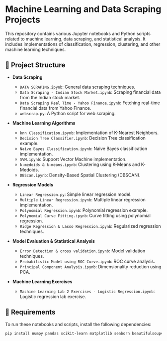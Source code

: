 # Machine Learning and Data Scraping Projects

This repository contains various Jupyter notebooks and Python scripts related to machine learning, data scraping, and statistical analysis. It includes implementations of classification, regression, clustering, and other machine learning techniques.

## 📂 Project Structure

- **Data Scraping**
  - `DATA SCRAPING.ipynb`: General data scraping techniques.
  - `Data Scraping - Indian Stock Market.ipynb`: Scraping financial data from the Indian stock market.
  - `Data Scraping Real Time - Yahoo Finance.ipynb`: Fetching real-time financial data from Yahoo Finance.
  - `webscrap.py`: A Python script for web scraping.

- **Machine Learning Algorithms**
  - `knn Classification.ipynb`: Implementation of K-Nearest Neighbors.
  - `Decision Tree Classifier.ipynb`: Decision Tree classification example.
  - `Naive Bayes Classification.ipynb`: Naive Bayes classification implementation.
  - `SVM.ipynb`: Support Vector Machine implementation.
  - `k-medoids & k-means.ipynb`: Clustering using K-Means and K-Medoids.
  - `DBScan.ipynb`: Density-Based Spatial Clustering (DBSCAN).

- **Regression Models**
  - `Linear Regression.py`: Simple linear regression model.
  - `Multiple Linear Regression.ipynb`: Multiple linear regression implementation.
  - `Polynomial Regression.ipynb`: Polynomial regression example.
  - `Polynomial Curve Fitting.ipynb`: Curve fitting using polynomial regression.
  - `Ridge Regression & Lasso Regression.ipynb`: Regularized regression techniques.

- **Model Evaluation & Statistical Analysis**
  - `Error Detection & cross validation.ipynb`: Model validation techniques.
  - `Probabilistic Model using ROC Curve.ipynb`: ROC curve analysis.
  - `Principal Component Analysis.ipynb`: Dimensionality reduction using PCA.

- **Machine Learning Exercises**
  - `Machine Learning Lab 2 Exercises - Logistic Regression.ipynb`: Logistic regression lab exercise.

## 🔧 Requirements

To run these notebooks and scripts, install the following dependencies:

```bash
pip install numpy pandas scikit-learn matplotlib seaborn beautifulsoup4 requests
